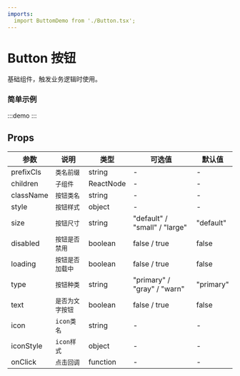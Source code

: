 ```yaml
---
imports:
  import ButtomDemo from './Button.tsx';
---
```


# Button 按钮

基础组件，触发业务逻辑时使用。

### 简单示例

:::demo
  <ButtomDemo />
:::

## Props
| 参数     | 说明              | 类型   | 可选值 | 默认值 |
| -------- | ----------------- | ------ | ------ | ------ |
| prefixCls | `类名前缀` | string | - | - |
| children | `子组件` | ReactNode | - | - |
| className | `按钮类名` | string | - | - |
| style | `按钮样式` | object | - | - |
| size | `按钮尺寸` | string | "default" / "small" / "large" | "default" |
| disabled | `按钮是否禁用` | boolean | false / true | false |
| loading | `按钮是否加载中` | boolean | false / true | false |
| type | `按钮种类` | string | "primary" / "gray" / "warn" | "primary" |
| text | `是否为文字按钮` | boolean | false / true | false |
| icon | `icon类名` | string | - | - |
| iconStyle | `icon样式` | object | - | - |
| onClick | `点击回调` | function | - | - |
